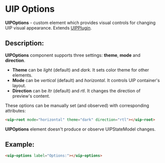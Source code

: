# UIP Options

**UIPOptions** - custom element which provides visual controls for changing UIP visual appearance.
Extends [UIPPlugin](src/core/base/README.md#uip-plugin).

## Description:

**UIPOptions** component supports three settings: **theme**, **mode** and **direction**.

- **Theme** can be *light* (default) and *dark*. It sets color theme for other elements.
- **Mode** can be *vertical* (default) and *horizontal*. It controls UIP container's layout.
- **Direction** can be *ltr* (default) and *rtl*. It changes the direction of preview's content.

These options can be manually set (and observed) with corresponding attributes:

```html
<uip-root mode="horizontal" theme="dark" direction="rtl"></uip-root>
```

**UIPOptions** element doesn't produce or observe UIPStateModel changes.

## Example:
```html
<uip-options label="Options:"></uip-options>
```
